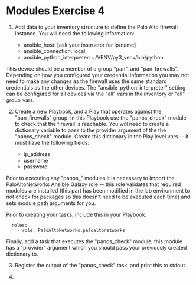 # Modules Exercise 4

1. Add data to your inventory structure to define the Palo Alto firewall instance. You will need the following information:

    - ansible_host: [ask your instructor for ip/name]
    - ansible_connection: local
    - ansible_python_interpreter: ~/VENV/py3_venv/bin/python

This device should be a member of a group "pan", and "pan_firewalls". Depending on how you configured your credential information you may not need to make any changes as the firewall uses the same standard credentials as the other devices. The "ansible_python_interpreter" setting can be configured for all devices via the "all" vars in the inventory or "all" group_vars.

2. Create a new Playbook, and a Play that operates against the "pan_firewalls" group. In this Playbook use the "panos_check" module to check that the firewall is reachable. You will need to create a dictionary variable to pass to the provider argument of the the "panos_check" module. Create this dictionary in the Play level vars -- it must have the following fields:

    - ip_address
    - username
    - password

Prior to executing any "panos_" modules it is necessary to import the PaloAltoNetworks Ansible Galaxy role -- this role validates that required modules are installed (this part has been modified in the lab environment to *not* check for packages so this doesn't need to be executed each time) and sets module path arguments for you.

Prior to creating your tasks, include this in your Playbook:

```
  roles:
    - role: PaloAltoNetworks.paloaltonetworks
```

Finally, add a task that executes the "panos_check" module, this module has a "provider" argument which you should pass your previously created dictionary to.

3. Register the output of the "panos_check" task, and print this to stdout.

4.
